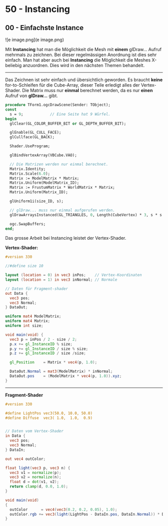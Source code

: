 # 50 - Instancing
## 00 - Einfachste Instance

![e image.png](e image.png)

Mit **Instancing** hat man die Möglichkeit die Mesh mit **einem** glDraw... Aufruf mehrmals zu zeichnen.
Bei dieser regelmässigen Anordnung ist dies sehr einfach.
Man hat aber auch bei **Instancing** die Möglichkeit die Meshes X-beliebig anzuordnen.
Dies wird in den nächsten Themen behandelt.

---
Das Zeichnen ist sehr einfach und übersichtlich geworden.
Es braucht **keine** for-to-Schleifen für die Cube-Array, dieser Teile erledigt alles der Vertex-Shader.
Die Matrix muss nur **einmal** berechnet werden, da es nur **einen** Aufruf von **glDraw...** gibt.

```pascal
procedure TForm1.ogcDrawScene(Sender: TObject);
const
  s = 9;            // Eine Seite hat 9 Würfel.
begin
  glClear(GL_COLOR_BUFFER_BIT or GL_DEPTH_BUFFER_BIT);

  glEnable(GL_CULL_FACE);
  glCullface(GL_BACK);

  Shader.UseProgram;

  glBindVertexArray(VBCube.VAO);

  // Die Matrizen werden nur einmal berechnet.
  Matrix.Identity;
  Matrix.Scale(6.0);
  Matrix := ModelMatrix * Matrix;
  Matrix.Uniform(ModelMatrix_ID);
  Matrix := FrustumMatrix * WorldMatrix * Matrix;
  Matrix.Uniform(Matrix_ID);

  glUniform1i(size_ID, s);

  // glDraw... muss nur einmal aufgerufen werden.
  glDrawArraysInstanced(GL_TRIANGLES, 0, Length(CubeVertex) * 3, s * s * s);

  ogc.SwapBuffers;
end;

```

Das grosse Arbeit bei Instancing leistet der Vertex-Shader.

**Vertex-Shader:**

```glsl
#version 330

//#define size 10

layout (location = 0) in vec3 inPos;    // Vertex-Koordinaten
layout (location = 1) in vec3 inNormal; // Normale

// Daten für Fragment-shader
out Data {
  vec3 pos;
  vec3 Normal;
} DataOut;

uniform mat4 ModelMatrix;
uniform mat4 Matrix;
uniform int size;

void main(void) {
  vec3 p = inPos / 2 - size / 2;
  p.x += gl_InstanceID % size;
  p.y += gl_InstanceID / size % size;
  p.z += gl_InstanceID / size /size;

  gl_Position    = Matrix * vec4(p, 1.0);

  DataOut.Normal = mat3(ModelMatrix) * inNormal;
  DataOut.pos    = (ModelMatrix * vec4(p, 1.0)).xyz;
}

```


---
**Fragment-Shader**

```glsl
#version 330

#define LightPos vec3(50.0, 10.0, 50.0)
#define Diffuse  vec3( 1.0,  1.0,  0.9)


// Daten vom Vertex-Shader
in Data {
  vec3 pos;
  vec3 Normal;
} DataIn;

out vec4 outColor;

float light(vec3 p, vec3 n) {
  vec3 v1 = normalize(p);
  vec3 v2 = normalize(n);
  float d = dot(v1, v2);
  return clamp(d, 0.0, 1.0);
}

void main(void)
{
  outColor      = vec4(vec3(0.2, 0.2, 0.05), 1.0);
  outColor.rgb += vec3(light(LightPos - DataIn.pos, DataIn.Normal)) * Diffuse;
}

```


